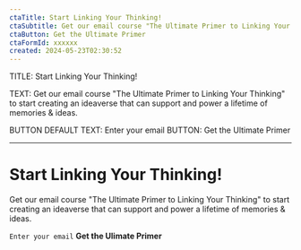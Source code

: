 ```yaml
---
ctaTitle: Start Linking Your Thinking!
ctaSubtitle: Get our email course "The Ultimate Primer to Linking Your Thinking" to start creating an ideaverse that can support and power a lifetime of memories & ideas.
ctaButton: Get the Ultimate Primer
ctaFormId: xxxxxx
created: 2024-05-23T02:30:52
---
```


TITLE: Start Linking Your Thinking!

TEXT: Get our email course "The Ultimate Primer to Linking Your Thinking" to start creating an ideaverse that can support and power a lifetime of memories & ideas.

BUTTON DEFAULT TEXT: Enter your email
BUTTON: Get the Ultimate Primer

---

# Start Linking Your Thinking!
Get our email course "The Ultimate Primer to Linking Your Thinking" to start creating an ideaverse that can support and power a lifetime of memories & ideas.

`Enter your email` **Get the Ulimate Primer**